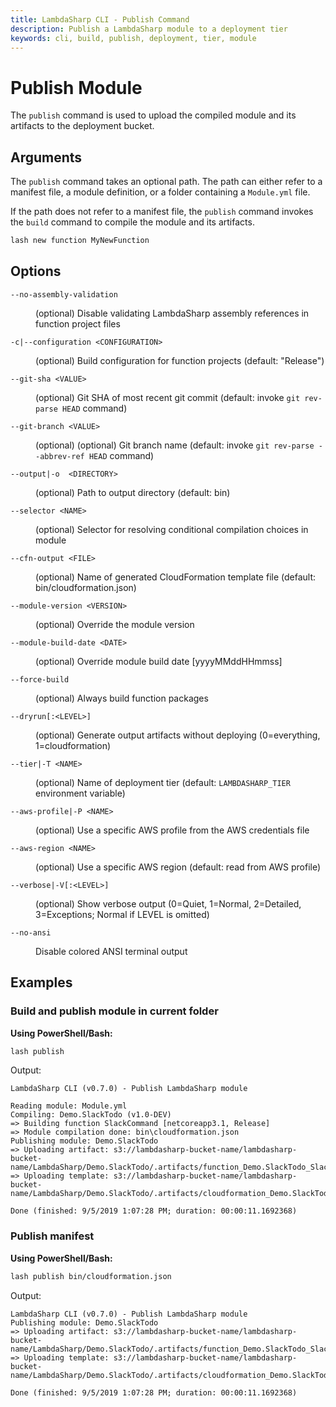 ```yaml
---
title: LambdaSharp CLI - Publish Command
description: Publish a LambdaSharp module to a deployment tier
keywords: cli, build, publish, deployment, tier, module
---
```

# Publish Module

The `publish` command is used to upload the compiled module and its artifacts to the deployment bucket.

## Arguments

The `publish` command takes an optional path. The path can either refer to a manifest file, a module definition, or a folder containing a `Module.yml` file.

If the path does not refer to a manifest file, the `publish` command invokes the `build` command to compile the module and its artifacts.

```bash
lash new function MyNewFunction
```

## Options

<dl>

<dt><code>--no-assembly-validation</code></dt>
<dd>

(optional) Disable validating LambdaSharp assembly references in function project files
</dd>

<dt><code>-c|--configuration &lt;CONFIGURATION&gt;</code></dt>
<dd>

(optional) Build configuration for function projects (default: "Release")
</dd>

<dt><code>--git-sha &lt;VALUE&gt;</code></dt>
<dd>

(optional) Git SHA of most recent git commit (default: invoke `git rev-parse HEAD` command)
</dd>

<dt><code>--git-branch &lt;VALUE&gt;</code></dt>
<dd>

(optional) (optional) Git branch name (default: invoke `git rev-parse --abbrev-ref HEAD` command)
</dd>

<dt><code>--output|-o  &lt;DIRECTORY&gt;</code></dt>
<dd>

(optional) Path to output directory (default: bin)
</dd>

<dt><code>--selector &lt;NAME&gt;</code></dt>
<dd>

(optional) Selector for resolving conditional compilation choices in module
</dd>

<dt><code>--cfn-output &lt;FILE&gt;</code></dt>
<dd>

(optional) Name of generated CloudFormation template file (default: bin/cloudformation.json)
</dd>

<dt><code>--module-version &lt;VERSION&gt;</code></dt>
<dd>

(optional) Override the module version
</dd>

<dt><code>--module-build-date &lt;DATE&gt;</code></dt>
<dd>

(optional) Override module build date [yyyyMMddHHmmss]
</dd>

<dt><code>--force-build</code></dt>
<dd>

(optional) Always build function packages
</dd>

<dt><code>--dryrun[:&lt;LEVEL&gt;]</code></dt>
<dd>

(optional) Generate output artifacts without deploying (0=everything, 1=cloudformation)
</dd>

<dt><code>--tier|-T &lt;NAME&gt;</code></dt>
<dd>

(optional) Name of deployment tier (default: <code>LAMBDASHARP_TIER</code> environment variable)
</dd>

<dt><code>--aws-profile|-P &lt;NAME&gt;</code></dt>
<dd>

(optional) Use a specific AWS profile from the AWS credentials file
</dd>

<dt><code>--aws-region &lt;NAME&gt;</code></dt>
<dd>

(optional) Use a specific AWS region (default: read from AWS profile)
</dd>

<dt><code>--verbose|-V[:&lt;LEVEL&gt;]</code></dt>
<dd>

(optional) Show verbose output (0=Quiet, 1=Normal, 2=Detailed, 3=Exceptions; Normal if LEVEL is omitted)
</dd>

<dt><code>--no-ansi</code></dt>
<dd>

Disable colored ANSI terminal output
</dd>

</dl>

## Examples

### Build and publish module in current folder

__Using PowerShell/Bash:__
```bash
lash publish
```

Output:
```
LambdaSharp CLI (v0.7.0) - Publish LambdaSharp module

Reading module: Module.yml
Compiling: Demo.SlackTodo (v1.0-DEV)
=> Building function SlackCommand [netcoreapp3.1, Release]
=> Module compilation done: bin\cloudformation.json
Publishing module: Demo.SlackTodo
=> Uploading artifact: s3://lambdasharp-bucket-name/lambdasharp-bucket-name/LambdaSharp/Demo.SlackTodo/.artifacts/function_Demo.SlackTodo_SlackCommand_E0F4477DDAFDC152C8B66343657E9425.zip
=> Uploading template: s3://lambdasharp-bucket-name/lambdasharp-bucket-name/LambdaSharp/Demo.SlackTodo/.artifacts/cloudformation_Demo.SlackTodo_939992254E194760372083264D08D795.json

Done (finished: 9/5/2019 1:07:28 PM; duration: 00:00:11.1692368)
```

### Publish manifest

__Using PowerShell/Bash:__
```bash
lash publish bin/cloudformation.json
```

Output:
```
LambdaSharp CLI (v0.7.0) - Publish LambdaSharp module
Publishing module: Demo.SlackTodo
=> Uploading artifact: s3://lambdasharp-bucket-name/lambdasharp-bucket-name/LambdaSharp/Demo.SlackTodo/.artifacts/function_Demo.SlackTodo_SlackCommand_E0F4477DDAFDC152C8B66343657E9425.zip
=> Uploading template: s3://lambdasharp-bucket-name/lambdasharp-bucket-name/LambdaSharp/Demo.SlackTodo/.artifacts/cloudformation_Demo.SlackTodo_939992254E194760372083264D08D795.json

Done (finished: 9/5/2019 1:07:28 PM; duration: 00:00:11.1692368)
```
